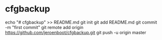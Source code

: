 # cfgbackup

echo "# cfgbackup" >> README.md
git init
git add README.md
git commit -m "first commit"
git remote add origin https://github.com/jeroenboot/cfgbackup.git
git push -u origin master
